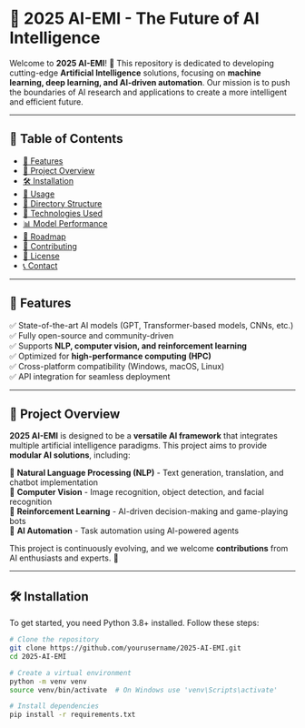 # 🚀 2025 AI-EMI - The Future of AI Intelligence

Welcome to **2025 AI-EMI**! 🎉 This repository is dedicated to developing cutting-edge **Artificial Intelligence** solutions, focusing on **machine learning, deep learning, and AI-driven automation**. Our mission is to push the boundaries of AI research and applications to create a more intelligent and efficient future. 

---

## 📌 Table of Contents
- [🌟 Features](#-features)
- [📖 Project Overview](#-project-overview)
- [🛠️ Installation](#️-installation)
- [🚀 Usage](#-usage)
- [📁 Directory Structure](#-directory-structure)
- [🔬 Technologies Used](#-technologies-used)
- [📊 Model Performance](#-model-performance)
- [📌 Roadmap](#-roadmap)
- [🤝 Contributing](#-contributing)
- [📝 License](#-license)
- [📞 Contact](#-contact)

---

## 🌟 Features
✅ State-of-the-art AI models (GPT, Transformer-based models, CNNs, etc.)  
✅ Fully open-source and community-driven  
✅ Supports **NLP, computer vision, and reinforcement learning**  
✅ Optimized for **high-performance computing (HPC)**  
✅ Cross-platform compatibility (Windows, macOS, Linux)  
✅ API integration for seamless deployment  

---

## 📖 Project Overview
**2025 AI-EMI** is designed to be a **versatile AI framework** that integrates multiple artificial intelligence paradigms. This project aims to provide **modular AI solutions**, including:

🔹 **Natural Language Processing (NLP)** - Text generation, translation, and chatbot implementation  
🔹 **Computer Vision** - Image recognition, object detection, and facial recognition  
🔹 **Reinforcement Learning** - AI-driven decision-making and game-playing bots  
🔹 **AI Automation** - Task automation using AI-powered agents  

This project is continuously evolving, and we welcome **contributions** from AI enthusiasts and experts. 🚀

---

## 🛠️ Installation
To get started, you need Python 3.8+ installed. Follow these steps:

```bash
# Clone the repository
git clone https://github.com/yourusername/2025-AI-EMI.git
cd 2025-AI-EMI

# Create a virtual environment
python -m venv venv
source venv/bin/activate  # On Windows use 'venv\Scripts\activate'

# Install dependencies
pip install -r requirements.txt
